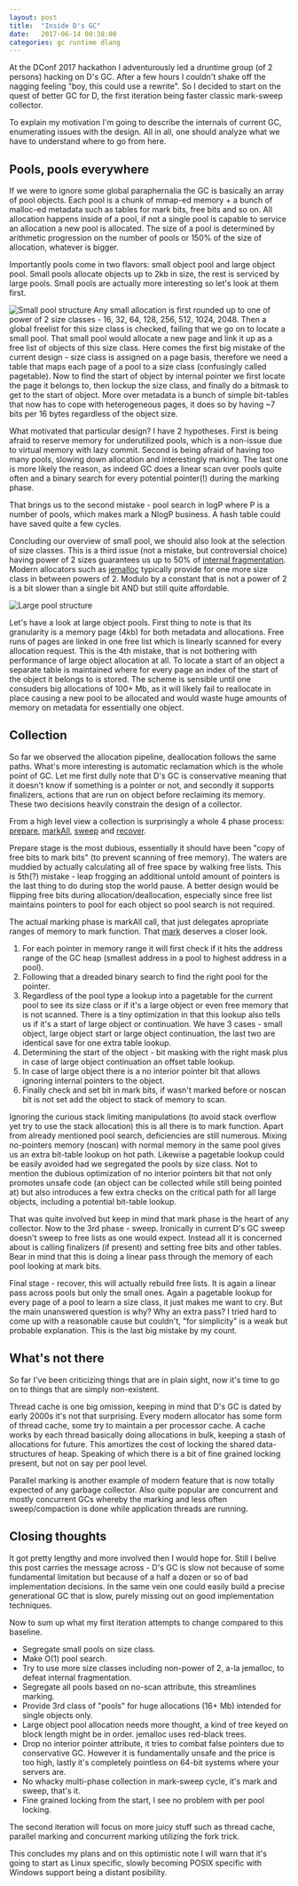 ```yaml
---
layout: post
title:  "Inside D's GC"
date:   2017-06-14 00:38:00
categories: gc runtime dlang
---
```


At the DConf 2017 hackathon I adventurously led a druntime group (of 2 persons) hacking on D's GC. After a few hours I couldn't shake off the nagging feeling "boy, this could use a rewrite". So I decided to start on the quest of better GC for D, the first iteration being faster classic mark-sweep collector.

To explain my motivation I'm going to describe the internals of current GC, enumerating issues with the design. All in all, one should analyze what we have to understand where to go from here.

## Pools, pools everywhere
If we were to ignore some global paraphernalia the GC is basically an array of pool objects. Each pool is a chunk of mmap-ed memory + a bunch of malloc-ed metadata such as tables for mark bits, free bits and so on. All allocation happens inside of a pool, if not a single pool is capable to service an allocation a new pool is allocated.  The size of a pool is determined by arithmetic progression on the number of pools or 150% of the size of allocation, whatever is bigger. 

Importantly pools come in two flavors: small object pool and large object pool. Small pools allocate objects up to 2kb in size, the rest is serviced by large pools. Small pools are actually more interesting so let's look at them first. 

![Small pool structure](http://olshansky.me/assets/images/SmallPool.jpg "Small pool structure")
Any small allocation is first rounded up to one of power of 2 size classes - 16, 32, 64, 128, 256, 512, 1024, 2048.  Then a global freelist for this size class is checked, failing that we go on to locate a small pool. That small pool would allocate a new page and link it up as a free list of objects of this size class. Here comes the first big mistake of the current design - size class is assigned on a page basis, therefore we need a table that maps each page of a pool to a size class (confusingly called pagetable). Now to find the start of object by internal pointer we first locate the page it belongs to, then lockup the size class, and finally do a bitmask to get to the start of object. More over metadata is a bunch of simple bit-tables that now has to cope with heterogeneous pages, it does so by having ~7 bits per 16 bytes regardless of the object size.

What motivated that particular design? I have 2 hypotheses. First is being afraid to reserve memory for underutilized pools, which is a non-issue due to virtual memory with lazy commit. Second is being afraid of having too many pools, slowing down allocation and interestingly marking. The last one is more likely the reason, as indeed GC does a linear scan over pools quite often and a binary search for every potential pointer(!) during the marking phase.

That brings us to the second mistake - pool search in logP where P is a number of pools, which makes mark a NlogP business. A hash table could have saved quite a few cycles.

Concluding our overview of small pool, we should also look at the selection of size classes. This is a third issue (not a mistake, but controversial choice) having power of 2 sizes guarantees us up to 50% of [internal fragmentation](https://en.m.wikipedia.org/wiki/Fragmentation_(computing)#Internal_fragmentation).  Modern allocators such as [jemalloc](https://m.facebook.com/notes/facebook-engineering/scalable-memory-allocation-using-jemalloc/480222803919/)  typically provide for one more size class in between powers of 2. Modulo by a constant that is not a power of 2 is a bit slower than a single bit AND but still quite affordable. 

![Large pool structure](http://olshansky.me/assets/images/LargePool.jpg "Large pool structure")

Let's have a look at large object pools. First thing to note is that its granularity is a memory page (4kb) for both metadata and allocations. Free runs of pages are linked in one free list which is linearly scanned for every allocation request. This is the 4th mistake, that is not bothering with performance of large object allocation at all. To locate a start of an object a separate table is maintained where for every page an index of the start of the object it belongs to is stored. The scheme is sensible until one consuders big allocations of 100+ Mb, as it will likely fail to reallocate in place causing a new pool to be allocated and would waste huge amounts of memory on metadata for essentially one object.

## Collection

So far we observed the allocation pipeline, deallocation follows the same paths. What's more interesting is automatic reclamation which is the whole point of GC.  Let me first dully note that D's GC is conservative meaning that it doesn't know if something is a pointer or not, and secondly it supports finalizers, actions that are run on object before reclaiming its memory.  These two decisions heavily constrain the design of a collector.

From a high level view a collection is surprisingly a whole 4 phase process: [prepare](https://github.com/dlang/druntime/blob/master/src/gc/impl/conservative/gc.d#L2106), [markAll](https://github.com/dlang/druntime/blob/master/src/gc/impl/conservative/gc.d#L2144), [sweep](https://github.com/dlang/druntime/blob/master/src/gc/impl/conservative/gc.d#L2172) and [recover](https://github.com/dlang/druntime/blob/master/src/gc/impl/conservative/gc.d#L2291).  

Prepare stage is the most dubious, essentially it should have been "copy of free bits to mark bits" (to prevent scanning of free memory). The waters are muddied by actually calculating all of free space by walking free lists. This is  5th(?) mistake - leap frogging an additional untold amount of pointers is the last thing to do during stop the world pause.  A better design would be  flipping free bits during allocation/deallocation, especially since free list maintains pointers to pool for each object so pool search is not required.

The actual marking phase is markAll call, that just delegates apropriate ranges of memory to mark function. That [mark](https://github.com/dlang/druntime/blob/master/src/gc/impl/conservative/gc.d#L1955) deserves a closer look. 
1. For each pointer in memory range it will first check if it hits the address range of the GC heap (smallest address in a pool to highest address in a pool). 
2. Following that a dreaded binary search to find the right pool for the pointer.
3. Regardless of the pool type a lookup into a pagetable for the current pool to see its size class or if it's a large object or even free memory that is not scanned. There is a tiny optimization in that this lookup also tells us if it's a start of large object or continuation. We have 3 cases  - small object, large object start or large object continuation, the last two are identical save for one extra table lookup.
4. Determining the start of the object - bit masking with the right mask plus in case of large object continuation an offset table lookup. 
5. In case of large object there is a no interior pointer bit that allows ignoring internal pointers to the object.
6. Finally check and set bit in mark bits, if wasn't marked before or noscan bit is not set add the object to stack of memory to scan.

Ignoring the curious stack limiting manipulations (to avoid stack overflow yet try to use the stack allocation) this is all there is to mark function. Apart from already mentioned pool search, deficiencies are still numerous. Mixing no-pointers memory (noscan) with normal memory in the same pool gives us an extra bit-table lookup on hot path. Likewise a pagetable lookup could be easily avoided had we segregated the pools by size class. Not to mention the dubious optimization of no interior pointers bit that not only promotes unsafe code (an object can be collected while still being pointed at) but also introduces a few extra checks on the critical path for all large objects, including a potential bit-table lookup.

That was quite involved but keep in mind that mark phase is the heart of any collector. Now to the 3rd phase - sweep. Ironically in current D's GC sweep doesn't sweep to free lists as one would expect. Instead all it is concerned about is calling finalizers (if present) and setting free bits and other tables. Bear in mind that this is doing a linear pass through the memory of each pool looking at mark bits.

Final stage - recover, this will actually rebuild free lists. It is again a linear pass across pools but only the small ones.  Again a pagetable lookup for every page of a pool to learn a size class, it just makes me want to cry. But the main unanswered question is why? Why an extra pass? I tried hard to come up with a reasonable cause but couldn't, "for simplicity" is a weak but probable explanation. This is the last big mistake by my count. 

## What's not there
So far I've been criticizing things that are in plain sight, now it's time to go on to things that are simply non-existent. 

Thread cache is one big omission, keeping in mind that D's GC is dated by early 2000s it's not that surprising.  Every modern allocator has some form of thread cache, some try to maintain a per processor cache. A cache works by each thread basically doing allocations in bulk, keeping a stash of allocations for future. This amortizes the cost of locking the shared data-structures of heap. Speaking of which there is a bit of fine grained locking present, but not on say per pool level.

Parallel marking is another example of modern feature that is now totally expected of any garbage collector. Also quite popular are concurrent and mostly concurrent GCs whereby the marking and less often sweep/compaction is done while application threads are running.

## Closing thoughts

It got pretty lengthy and more involved then I would hope for. Still I belive this post carries the message across - D's GC is slow not because of some fundamental limitation but because of a half a dozen or so of bad implementation decisions. In the same vein one could easily build a precise generational GC that is slow, purely missing out on good implementation techniques. 

Now to sum up what my first iteration attempts to change compared to this baseline.
- Segregate small pools on size class.
- Make O(1) pool search.
- Try to use more size classes including non-power of 2,  a-la jemalloc, to defeat internal fragmentation.
- Segregate all pools based on no-scan attribute, this streamlines marking.
- Provide 3rd class of "pools" for huge allocations (16+ Mb) intended for single objects only.
- Large object pool allocation needs more thought, a kind of tree keyed on block length might be in order. jemalloc uses red-black trees.
- Drop no interior pointer attribute, it tries to combat false pointers due to conservative GC. However it is fundamentally unsafe and the price is too high, lastly it's completely pointless on 64-bit systems where your servers are.
- No whacky multi-phase collection in mark-sweep cycle, it's mark and sweep, that's it.
- Fine grained locking from the start, I see no problem with per pool locking.

The second iteration will focus on more juicy stuff such as thread cache, parallel marking and concurrent marking utilizing the fork trick.

This concludes my plans and on this optimistic note I will warn that it's going to start as Linux specific, slowly becoming POSIX specific with Windows support being a distant posibility.

